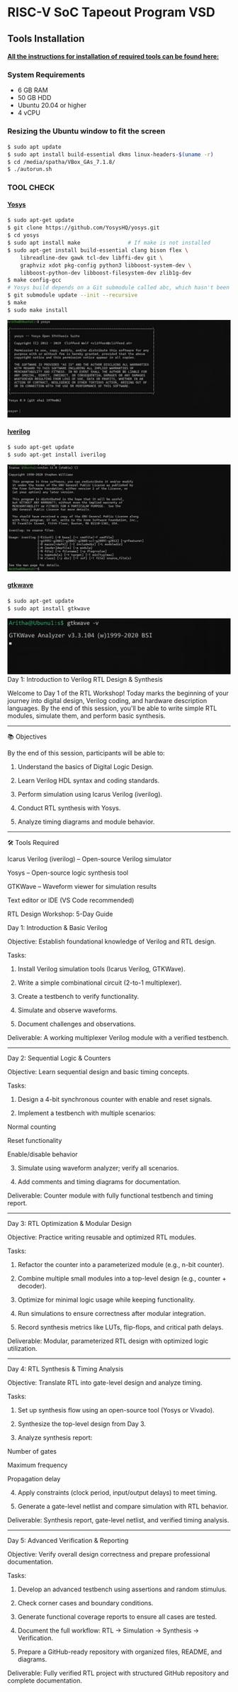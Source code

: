 # RISC-V  SoC Tapeout Program VSD

## Tools Installation

#### <ins>All the instructions for installation of required tools can be found here:</ins>

### **System Requirements**
- 6 GB RAM
- 50 GB HDD
- Ubuntu 20.04 or higher
- 4 vCPU

### **Resizing the Ubuntu window to fit the screen**
```bash
$ sudo apt update
$ sudo apt install build-essential dkms linux-headers-$(uname -r)
$ cd /media/spatha/VBox_GAs_7.1.8/
$ ./autorun.sh
```

### **TOOL CHECK**

#### <ins>**Yosys**</ins>
```bash
$ sudo apt-get update
$ git clone https://github.com/YosysHQ/yosys.git
$ cd yosys
$ sudo apt install make               # If make is not installed
$ sudo apt-get install build-essential clang bison flex \
    libreadline-dev gawk tcl-dev libffi-dev git \
    graphviz xdot pkg-config python3 libboost-system-dev \
    libboost-python-dev libboost-filesystem-dev zlib1g-dev
$ make config-gcc
# Yosys build depends on a Git submodule called abc, which hasn't been initialized yet. You need to run the following command before running make
$ git submodule update --init --recursive
$ make 
$ sudo make install
```
![Alt Text](Images/Yosys.png)

#### <ins>**Iverilog**</ins>
```bash
$ sudo apt-get update
$ sudo apt-get install iverilog
```
![Alt Text](Images/Iverilog.png)

#### <ins>**gtkwave**</ins>
```bash
$ sudo apt-get update
$ sudo apt install gtkwave
```
![Alt Text](Images/Gtkwave.png)
Day 1: Introduction to Verilog RTL Design & Synthesis

Welcome to Day 1 of the RTL Workshop! Today marks the beginning of your journey into digital design, Verilog coding, and hardware description languages. By the end of this session, you'll be able to write simple RTL modules, simulate them, and perform basic synthesis.


---

📚 Objectives

By the end of this session, participants will be able to:

1. Understand the basics of Digital Logic Design.


2. Learn Verilog HDL syntax and coding standards.


3. Perform simulation using Icarus Verilog (iverilog).


4. Conduct RTL synthesis with Yosys.


5. Analyze timing diagrams and module behavior.




---

🛠 Tools Required

Icarus Verilog (iverilog) – Open-source Verilog simulator

Yosys – Open-source logic synthesis tool

GTKWave – Waveform viewer for simulation results

Text editor or IDE (VS Code recommended)



RTL Design Workshop: 5-Day Guide

Day 1: Introduction & Basic Verilog

Objective: Establish foundational knowledge of Verilog and RTL design.

Tasks:

1. Install Verilog simulation tools (Icarus Verilog, GTKWave).


2. Write a simple combinational circuit (2-to-1 multiplexer).


3. Create a testbench to verify functionality.


4. Simulate and observe waveforms.


5. Document challenges and observations.



Deliverable: A working multiplexer Verilog module with a verified testbench.


---

Day 2: Sequential Logic & Counters

Objective: Learn sequential design and basic timing concepts.

Tasks:

1. Design a 4-bit synchronous counter with enable and reset signals.


2. Implement a testbench with multiple scenarios:

Normal counting

Reset functionality

Enable/disable behavior



3. Simulate using waveform analyzer; verify all scenarios.


4. Add comments and timing diagrams for documentation.



Deliverable: Counter module with fully functional testbench and timing report.


---

Day 3: RTL Optimization & Modular Design

Objective: Practice writing reusable and optimized RTL modules.

Tasks:

1. Refactor the counter into a parameterized module (e.g., n-bit counter).


2. Combine multiple small modules into a top-level design (e.g., counter + decoder).


3. Optimize for minimal logic usage while keeping functionality.


4. Run simulations to ensure correctness after modular integration.


5. Record synthesis metrics like LUTs, flip-flops, and critical path delays.



Deliverable: Modular, parameterized RTL design with optimized logic utilization.


---

Day 4: RTL Synthesis & Timing Analysis

Objective: Translate RTL into gate-level design and analyze timing.

Tasks:

1. Set up synthesis flow using an open-source tool (Yosys or Vivado).


2. Synthesize the top-level design from Day 3.


3. Analyze synthesis report:

Number of gates

Maximum frequency

Propagation delay



4. Apply constraints (clock period, input/output delays) to meet timing.


5. Generate a gate-level netlist and compare simulation with RTL behavior.



Deliverable: Synthesis report, gate-level netlist, and verified timing analysis.


---

Day 5: Advanced Verification & Reporting

Objective: Verify overall design correctness and prepare professional documentation.

Tasks:

1. Develop an advanced testbench using assertions and random stimulus.


2. Check corner cases and boundary conditions.


3. Generate functional coverage reports to ensure all cases are tested.


4. Document the full workflow: RTL → Simulation → Synthesis → Verification.


5. Prepare a GitHub-ready repository with organized files, README, and diagrams.



Deliverable: Fully verified RTL project with structured GitHub repository and complete documentation.













